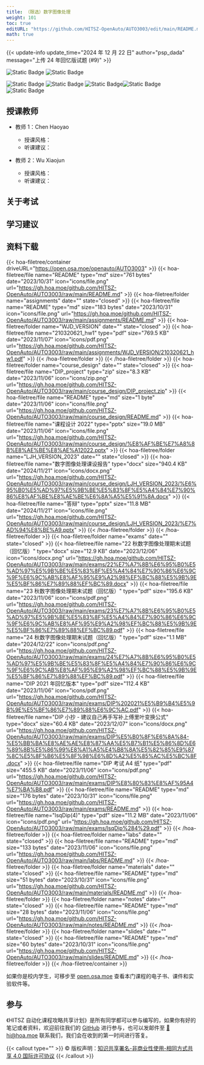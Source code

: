 ```yaml
---
title: （限选）数字图像处理
weight: 101
toc: true
editURL: "https://github.com/HITSZ-OpenAuto/AUTO3003/edit/main/README.md"
math: true
---
```


{{< update-info update_time="2024 年 12 月 22 日" author="psp_dada" message="上传 24 年回忆版试题 (#9)" >}}

<div class="img-div hx-mt-4 hx-flex-row hx-justify-start hx-items-center">

![Static Badge](https://img.shields.io/badge/%E8%80%83%E6%9F%A5%E8%AF%BE-green)  ![Static Badge](https://img.shields.io/badge/%E5%AD%A6%E5%88%86-2-moccasin)

![Static Badge](https://img.shields.io/badge/%E6%88%90%E7%BB%A9%E6%9E%84%E6%88%90-gold)  ![Static Badge](https://img.shields.io/badge/%E4%BD%9C%E4%B8%9A-10%25-wheat)  ![Static Badge](https://img.shields.io/badge/%E8%AF%BE%E7%A8%8B%E8%AE%BE%E8%AE%A1-20%25-wheat)![Static Badge](https://img.shields.io/badge/%E5%AE%9E%E9%AA%8C-25%25-wheat)![Static Badge](https://img.shields.io/badge/%E6%9C%9F%E6%9C%AB%E8%80%83%E8%AF%95-45%25-wheat)


</div>

## 授课教师

- 教师 1：Chen Haoyao
  - 授课风格：
  - 听课建议：
  
- 教师 2：Wu Xiaojun
  - 授课风格：
  - 听课建议：

## 关于考试

## 学习建议

## 资料下载

{{< hoa-filetree/container driveURL="https://open.osa.moe/openauto/AUTO3003" >}}
  {{< hoa-filetree/file name="README" type="md" size="761 bytes" date="2023/10/31" icon="icons/file.png" url="https://gh.hoa.moe/github.com/HITSZ-OpenAuto/AUTO3003/raw/main/README.md" >}}
  {{< hoa-filetree/folder name="assignments" date="" state="closed" >}}
    {{< hoa-filetree/file name="README" type="md" size="183 bytes" date="2023/10/31" icon="icons/file.png" url="https://gh.hoa.moe/github.com/HITSZ-OpenAuto/AUTO3003/raw/main/assignments/README.md" >}}
  {{< hoa-filetree/folder name="WJD_VERSION" date="" state="closed" >}}
    {{< hoa-filetree/file name="210320621_hw1" type="pdf" size="769.5 KB" date="2023/11/07" icon="icons/pdf.png" url="https://gh.hoa.moe/github.com/HITSZ-OpenAuto/AUTO3003/raw/main/assignments/WJD_VERSION/210320621_hw1.pdf" >}}
  {{< /hoa-filetree/folder >}}
  {{< /hoa-filetree/folder >}}
  {{< hoa-filetree/folder name="course_design" date="" state="closed" >}}
    {{< hoa-filetree/file name="DIP_project" type="zip" size="8.3 KB" date="2023/11/06" icon="icons/zip.png" url="https://gh.hoa.moe/github.com/HITSZ-OpenAuto/AUTO3003/raw/main/course_design/DIP_project.zip" >}}
    {{< hoa-filetree/file name="README" type="md" size="1 byte" date="2023/11/06" icon="icons/file.png" url="https://gh.hoa.moe/github.com/HITSZ-OpenAuto/AUTO3003/raw/main/course_design/README.md" >}}
    {{< hoa-filetree/file name="课程设计 2022" type="pptx" size="19.0 MB" date="2023/11/06" icon="icons/file.png" url="https://gh.hoa.moe/github.com/HITSZ-OpenAuto/AUTO3003/raw/main/course_design/%E8%AF%BE%E7%A8%8B%E8%AE%BE%E8%AE%A12022.pptx" >}}
  {{< hoa-filetree/folder name="LJH_VERSION_2023" date="" state="closed" >}}
    {{< hoa-filetree/file name="数字图像处理课设报告" type="docx" size="940.4 KB" date="2024/11/21" icon="icons/docx.png" url="https://gh.hoa.moe/github.com/HITSZ-OpenAuto/AUTO3003/raw/main/course_design/LJH_VERSION_2023/%E6%95%B0%E5%AD%97%E5%9B%BE%E5%83%8F%E5%A4%84%E7%90%86%E8%AF%BE%E8%AE%BE%E6%8A%A5%E5%91%8A.docx" >}}
    {{< hoa-filetree/file name="答辩" type="pptx" size="11.8 MB" date="2024/11/21" icon="icons/file.png" url="https://gh.hoa.moe/github.com/HITSZ-OpenAuto/AUTO3003/raw/main/course_design/LJH_VERSION_2023/%E7%AD%94%E8%BE%A9.pptx" >}}
  {{< /hoa-filetree/folder >}}
  {{< /hoa-filetree/folder >}}
  {{< hoa-filetree/folder name="exams" date="" state="closed" >}}
    {{< hoa-filetree/file name="22 秋数字图像处理期末试题（回忆版）" type="docx" size="12.9 KB" date="2023/12/06" icon="icons/docx.png" url="https://gh.hoa.moe/github.com/HITSZ-OpenAuto/AUTO3003/raw/main/exams/22%E7%A7%8B%E6%95%B0%E5%AD%97%E5%9B%BE%E5%83%8F%E5%A4%84%E7%90%86%E6%9C%9F%E6%9C%AB%E8%AF%95%E9%A2%98%EF%BC%88%E5%9B%9E%E5%BF%86%E7%89%88%EF%BC%89.docx" >}}
    {{< hoa-filetree/file name="23 秋数字图像处理期末试题（回忆版）" type="pdf" size="195.6 KB" date="2023/11/06" icon="icons/pdf.png" url="https://gh.hoa.moe/github.com/HITSZ-OpenAuto/AUTO3003/raw/main/exams/23%E7%A7%8B%E6%95%B0%E5%AD%97%E5%9B%BE%E5%83%8F%E5%A4%84%E7%90%86%E6%9C%9F%E6%9C%AB%E8%AF%95%E9%A2%98%EF%BC%88%E5%9B%9E%E5%BF%86%E7%89%88%EF%BC%89.pdf" >}}
    {{< hoa-filetree/file name="24 秋数字图像处理期末试题（回忆版）" type="pdf" size="1.1 MB" date="2024/12/22" icon="icons/pdf.png" url="https://gh.hoa.moe/github.com/HITSZ-OpenAuto/AUTO3003/raw/main/exams/24%E7%A7%8B%E6%95%B0%E5%AD%97%E5%9B%BE%E5%83%8F%E5%A4%84%E7%90%86%E6%9C%9F%E6%9C%AB%E8%AF%95%E9%A2%98%EF%BC%88%E5%9B%9E%E5%BF%86%E7%89%88%EF%BC%89.pdf" >}}
    {{< hoa-filetree/file name="DIP 2021 年回忆版本" type="pdf" size="112.4 KB" date="2023/11/06" icon="icons/pdf.png" url="https://gh.hoa.moe/github.com/HITSZ-OpenAuto/AUTO3003/raw/main/exams/DIP%202021%E5%B9%B4%E5%9B%9E%E5%BF%86%E7%89%88%E6%9C%AC.pdf" >}}
    {{< hoa-filetree/file name="DIP 小抄 - 建议自己再手写补上傅里叶变换公式" type="docx" size="60.4 KB" date="2023/12/07" icon="icons/docx.png" url="https://gh.hoa.moe/github.com/HITSZ-OpenAuto/AUTO3003/raw/main/exams/DIP%E5%B0%8F%E6%8A%84-%E5%BB%BA%E8%AE%AE%E8%87%AA%E5%B7%B1%E5%86%8D%E6%89%8B%E5%86%99%E8%A1%A5%E4%B8%8A%E5%82%85%E9%87%8C%E5%8F%B6%E5%8F%98%E6%8D%A2%E5%85%AC%E5%BC%8F.docx" >}}
    {{< hoa-filetree/file name="DIP 考试 A4 纸" type="pdf" size="455.5 KB" date="2023/11/06" icon="icons/pdf.png" url="https://gh.hoa.moe/github.com/HITSZ-OpenAuto/AUTO3003/raw/main/exams/DIP%E8%80%83%E8%AF%95A4%E7%BA%B8.pdf" >}}
    {{< hoa-filetree/file name="README" type="md" size="176 bytes" date="2023/10/31" icon="icons/file.png" url="https://gh.hoa.moe/github.com/HITSZ-OpenAuto/AUTO3003/raw/main/exams/README.md" >}}
    {{< hoa-filetree/file name="lsqDip(4)" type="pdf" size="11.2 MB" date="2023/11/06" icon="icons/pdf.png" url="https://gh.hoa.moe/github.com/HITSZ-OpenAuto/AUTO3003/raw/main/exams/lsqDip%284%29.pdf" >}}
  {{< /hoa-filetree/folder >}}
  {{< hoa-filetree/folder name="labs" date="" state="closed" >}}
    {{< hoa-filetree/file name="README" type="md" size="133 bytes" date="2023/11/06" icon="icons/file.png" url="https://gh.hoa.moe/github.com/HITSZ-OpenAuto/AUTO3003/raw/main/labs/README.md" >}}
  {{< /hoa-filetree/folder >}}
  {{< hoa-filetree/folder name="materials" date="" state="closed" >}}
    {{< hoa-filetree/file name="README" type="md" size="51 bytes" date="2023/10/31" icon="icons/file.png" url="https://gh.hoa.moe/github.com/HITSZ-OpenAuto/AUTO3003/raw/main/materials/README.md" >}}
  {{< /hoa-filetree/folder >}}
  {{< hoa-filetree/folder name="notes" date="" state="closed" >}}
    {{< hoa-filetree/file name="README" type="md" size="28 bytes" date="2023/11/06" icon="icons/file.png" url="https://gh.hoa.moe/github.com/HITSZ-OpenAuto/AUTO3003/raw/main/notes/README.md" >}}
  {{< /hoa-filetree/folder >}}
  {{< hoa-filetree/folder name="slides" date="" state="closed" >}}
    {{< hoa-filetree/file name="README" type="md" size="60 bytes" date="2023/10/31" icon="icons/file.png" url="https://gh.hoa.moe/github.com/HITSZ-OpenAuto/AUTO3003/raw/main/slides/README.md" >}}
  {{< /hoa-filetree/folder >}}
{{< /hoa-filetree/container >}}

如果你是校内学生，可移步至 <a href='https://open.osa.moe/openauto/AUTO3003'>open.osa.moe</a> 查看本门课程的电子书、课件和实验软件等。

## 参与

《HITSZ 自动化课程攻略共享计划》是所有同学都可以参与编写的，如果你有好的笔记或者资料，欢迎前往我们的 [GitHub](https://github.com/HITSZ-OpenAuto) 进行参与，也可以发邮件至 [📮hi@hoa.moe](mailto:hi@hoa.moe) 联系我们，我们会在收到的第一时间进行答复。

{{< callout type="" >}}
  © 版权声明：[知识共享署名-非商业性使用-相同方式共享 4.0 国际许可协议](https://creativecommons.org/licenses/by-nc-sa/4.0/)
{{< /callout >}}
